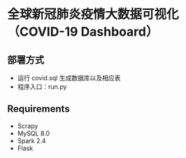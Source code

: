 # 全球新冠肺炎疫情大数据可视化（COVID-19 Dashboard）

## 部署方式

- 运行 covid.sql 生成数据库以及相应表
- 程序入口：run.py

## Requirements

- Scrapy
- MySQL 8.0
- Spark 2.4
- Flask
